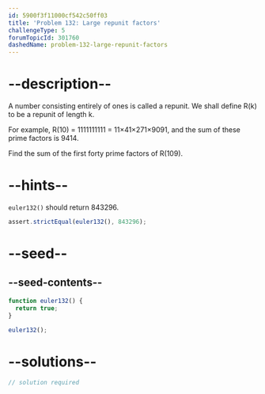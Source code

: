 ```yaml
---
id: 5900f3f11000cf542c50ff03
title: 'Problem 132: Large repunit factors'
challengeType: 5
forumTopicId: 301760
dashedName: problem-132-large-repunit-factors
---
```


# --description--

A number consisting entirely of ones is called a repunit. We shall define R(k) to be a repunit of length k.

For example, R(10) = 1111111111 = 11×41×271×9091, and the sum of these prime factors is 9414.

Find the sum of the first forty prime factors of R(109).

# --hints--

`euler132()` should return 843296.

```js
assert.strictEqual(euler132(), 843296);
```

# --seed--

## --seed-contents--

```js
function euler132() {
  return true;
}

euler132();
```

# --solutions--

```js
// solution required
```
